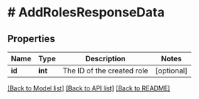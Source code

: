 # # AddRolesResponseData

## Properties

Name | Type | Description | Notes
------------ | ------------- | ------------- | -------------
**id** | **int** | The ID of the created role | [optional]

[[Back to Model list]](../README.md#documentation-for-models) [[Back to API list]](../README.md#documentation-for-api-endpoints) [[Back to README]](../README.md)
